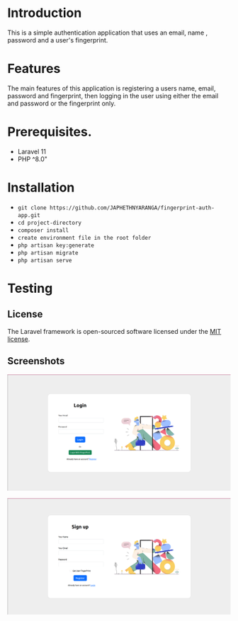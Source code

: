 # Introduction
This is a simple authentication application that uses an email, name , password and a user's fingerprint.

# Features
The main features of this application is registering a users name, email, password and fingerprint, then logging in the user using either the email and password or the fingerprint only.

# Prerequisites.
* Laravel 11
* PHP ^8.0"

# Installation
* `git clone https://github.com/JAPHETHNYARANGA/fingerprint-auth-app.git`
* `cd project-directory`
* `composer install`
* `create environment file in the root folder `
* `php artisan key:generate`
* `php artisan migrate`
* `php artisan serve`

# Testing

## License

The Laravel framework is open-sourced software licensed under the [MIT license](https://opensource.org/licenses/MIT).

## Screenshots
![alt text](<Screenshot from 2024-03-06 23-07-46.png>)

![alt text](<Screenshot from 2024-03-06 23-11-02.png>)

